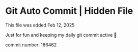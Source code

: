 # Git Auto Commit | Hidden File

This file was added Feb 12, 2025

Just for fun and keeping my daily git commit active 🤪

commit number: 186462
